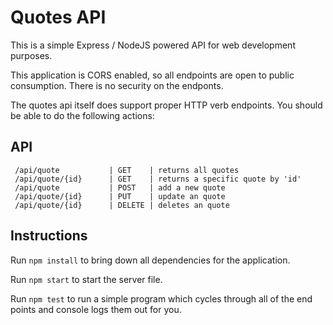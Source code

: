 # Quotes API

This is a simple Express / NodeJS powered API for web development purposes.

This application is CORS enabled, so all endpoints are open to public consumption. There is no security on the endponts.

The quotes api itself does support proper HTTP verb endpoints. You should be able to do the following actions:

## API

     /api/quote           | GET    | returns all quotes
     /api/quote/{id}      | GET    | returns a specific quote by 'id'
     /api/quote           | POST   | add a new quote
     /api/quote/{id}      | PUT    | update an quote
     /api/quote/{id}      | DELETE | deletes an quote

## Instructions

Run `npm install` to bring down all dependencies for the application.

Run `npm start` to start the server file.

Run `npm test` to run a simple program which cycles through all of the end points and console logs them out for you.
